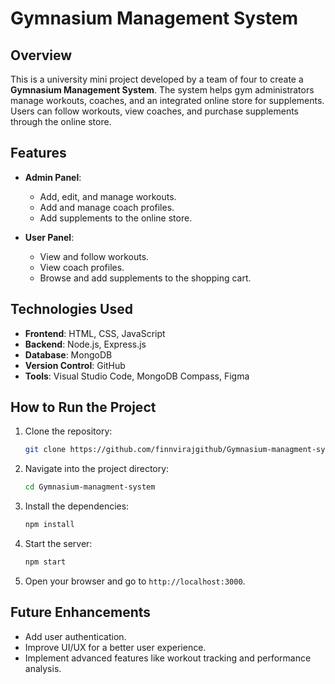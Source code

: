 
# Gymnasium Management System

## Overview
This is a university mini project developed by a team of four to create a **Gymnasium Management System**. The system helps gym administrators manage workouts, coaches, and an integrated online store for supplements. Users can follow workouts, view coaches, and purchase supplements through the online store.

## Features
- **Admin Panel**:
  - Add, edit, and manage workouts.
  - Add and manage coach profiles.
  - Add supplements to the online store.
  
- **User Panel**:
  - View and follow workouts.
  - View coach profiles.
  - Browse and add supplements to the shopping cart.

## Technologies Used
- **Frontend**: HTML, CSS, JavaScript
- **Backend**: Node.js, Express.js
- **Database**: MongoDB
- **Version Control**: GitHub
- **Tools**: Visual Studio Code, MongoDB Compass, Figma

## How to Run the Project
1. Clone the repository:
   ```bash
   git clone https://github.com/finnvirajgithub/Gymnasium-managment-system.git
   ```
2. Navigate into the project directory:
   ```bash
   cd Gymnasium-managment-system
   ```
3. Install the dependencies:
   ```bash
   npm install
   ```
4. Start the server:
   ```bash
   npm start
   ```
5. Open your browser and go to `http://localhost:3000`.

## Future Enhancements
- Add user authentication.
- Improve UI/UX for a better user experience.
- Implement advanced features like workout tracking and performance analysis.


